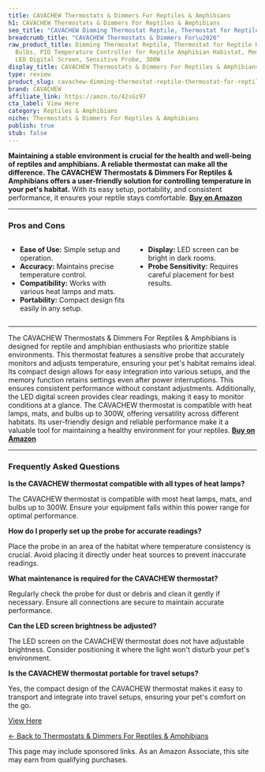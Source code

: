 ```yaml
---
title: CAVACHEW Thermostats & Dimmers For Reptiles & Amphibians
h1: CAVACHEW Thermostats & Dimmers For Reptiles & Amphibians
seo_title: "CAVACHEW Dimming Thermostat Reptile, Thermostat for Reptile\u2026"
breadcrumb_title: "CAVACHEW Thermostats & Dimmers For\u2026"
raw_product_title: Dimming Thermostat Reptile, Thermostat for Reptile Heat Lamp Mats
  Bulbs, PID Temperature Controller for Reptile Amphibian Habistat, Memory Function,
  LED Digital Screen, Sensitive Probe, 300W
display_title: CAVACHEW Thermostats & Dimmers For Reptiles & Amphibians
type: review
product_slug: cavachew-dimming-thermostat-reptile-thermostat-for-reptile-heat-lamp-ma-6e0c1edf
brand: CAVACHEW
affiliate_link: https://amzn.to/42sGz97
cta_label: View Here
category: Reptiles & Amphibians
niche: Thermostats & Dimmers For Reptiles & Amphibians
publish: true
stub: false
---
```


<div id="intro" class="full-width">
  <p><strong>Maintaining a stable environment is crucial for the health and well-being of reptiles and amphibians. A reliable thermostat can make all the difference. The CAVACHEW Thermostats & Dimmers For Reptiles & Amphibians offers a user-friendly solution for controlling temperature in your pet's habitat.</strong> With its easy setup, portability, and consistent performance, it ensures your reptile stays comfortable. <a href="https://amzn.to/42sGz97" rel="nofollow sponsored noopener" target="_blank"><strong>Buy on Amazon</strong></a></p>
</div>

<hr />
<h3 id="pros-cons">Pros and Cons</h3>
<div class="pc-grid" style="display:grid;grid-template-columns:1fr 1fr;gap:16px;">
  <ul>
    <li><strong>Ease of Use:</strong> Simple setup and operation.</li>
    <li><strong>Accuracy:</strong> Maintains precise temperature control.</li>
    <li><strong>Compatibility:</strong> Works with various heat lamps and mats.</li>
    <li><strong>Portability:</strong> Compact design fits easily in any setup.</li>
  </ul>
  <ul>
    <li><strong>Display:</strong> LED screen can be bright in dark rooms.</li>
    <li><strong>Probe Sensitivity:</strong> Requires careful placement for best results.</li>
  </ul>
</div>
<hr />

<div class="full-width">
  <p>The CAVACHEW Thermostats & Dimmers For Reptiles & Amphibians is designed for reptile and amphibian enthusiasts who prioritize stable environments. This thermostat features a sensitive probe that accurately monitors and adjusts temperature, ensuring your pet's habitat remains ideal. Its compact design allows for easy integration into various setups, and the memory function retains settings even after power interruptions. This ensures consistent performance without constant adjustments. Additionally, the LED digital screen provides clear readings, making it easy to monitor conditions at a glance. The CAVACHEW thermostat is compatible with heat lamps, mats, and bulbs up to 300W, offering versatility across different habitats. Its user-friendly design and reliable performance make it a valuable tool for maintaining a healthy environment for your reptiles. <a href="https://amzn.to/42sGz97" rel="nofollow sponsored noopener" target="_blank"><strong>Buy on Amazon</strong></a></p>
</div>

<hr />
<h3 id="faqs">Frequently Asked Questions</h3>

<p><strong>Is the CAVACHEW thermostat compatible with all types of heat lamps?</strong></p>
<p>The CAVACHEW thermostat is compatible with most heat lamps, mats, and bulbs up to 300W. Ensure your equipment falls within this power range for optimal performance.</p>

<p><strong>How do I properly set up the probe for accurate readings?</strong></p>
<p>Place the probe in an area of the habitat where temperature consistency is crucial. Avoid placing it directly under heat sources to prevent inaccurate readings.</p>

<p><strong>What maintenance is required for the CAVACHEW thermostat?</strong></p>
<p>Regularly check the probe for dust or debris and clean it gently if necessary. Ensure all connections are secure to maintain accurate performance.</p>

<p><strong>Can the LED screen brightness be adjusted?</strong></p>
<p>The LED screen on the CAVACHEW thermostat does not have adjustable brightness. Consider positioning it where the light won't disturb your pet's environment.</p>

<p><strong>Is the CAVACHEW thermostat portable for travel setups?</strong></p>
<p>Yes, the compact design of the CAVACHEW thermostat makes it easy to transport and integrate into travel setups, ensuring your pet's comfort on the go.</p>
<p><a class="btn" href="https://amzn.to/42sGz97" target="_blank" rel="nofollow sponsored noopener">View Here</a></p>
<p><a href="/roundups/reptiles-amphibians/thermostats-dimmers-for-reptiles-amphibians/">← Back to Thermostats & Dimmers For Reptiles & Amphibians</a></p>
<aside class="disclosure">This page may include sponsored links. As an Amazon Associate, this site may earn from qualifying purchases.</aside>
